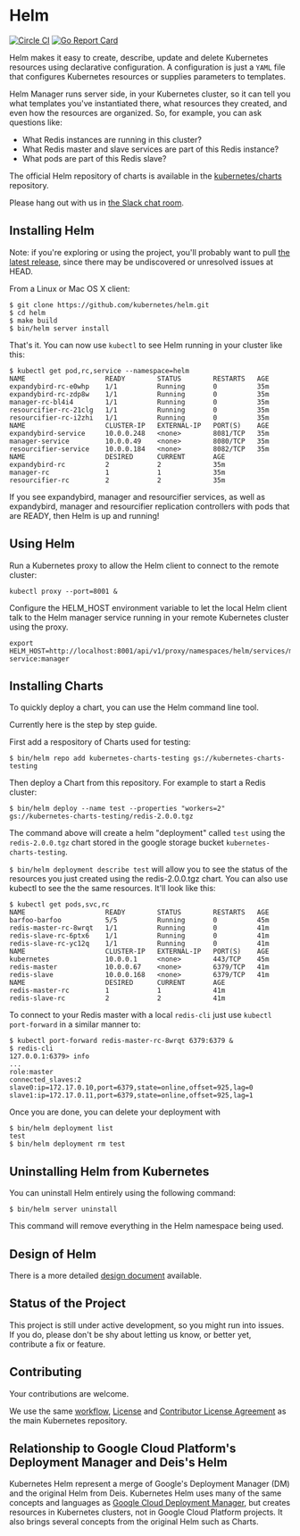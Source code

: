 # Helm

[![Circle CI](https://circleci.com/gh/kubernetes/helm.svg?style=svg)](https://circleci.com/gh/kubernetes/helm) [![Go Report Card](http://goreportcard.com/badge/kubernetes/helm)](http://goreportcard.com/report/kubernetes/helm)

Helm makes it easy to create, describe, update and
delete Kubernetes resources using declarative configuration. A configuration is
just a `YAML` file that configures Kubernetes resources or supplies parameters
to templates.

Helm Manager runs server side, in your Kubernetes cluster, so it can tell you what templates
you've instantiated there, what resources they created, and even how the resources
are organized. So, for example, you can ask questions like:

* What Redis instances are running in this cluster?
* What Redis master and slave services are part of this Redis instance?
* What pods are part of this Redis slave?

The official Helm repository of charts is available in the
[kubernetes/charts](https://github.com/kubernetes/charts) repository.

Please hang out with us in [the Slack chat room](https://kubernetes.slack.com/messages/helm/).

## Installing Helm

Note: if you're exploring or using the project, you'll probably want to pull
[the latest release](https://github.com/kubernetes/helm/releases/latest),
since there may be undiscovered or unresolved issues at HEAD.

From a Linux or Mac OS X client:

```
$ git clone https://github.com/kubernetes/helm.git
$ cd helm
$ make build
$ bin/helm server install
```

That's it. You can now use `kubectl` to see Helm running in your cluster like this:

```
$ kubectl get pod,rc,service --namespace=helm
NAME                    READY        STATUS        RESTARTS   AGE
expandybird-rc-e0whp    1/1          Running       0          35m
expandybird-rc-zdp8w    1/1          Running       0          35m
manager-rc-bl4i4        1/1          Running       0          35m
resourcifier-rc-21clg   1/1          Running       0          35m
resourcifier-rc-i2zhi   1/1          Running       0          35m
NAME                    CLUSTER-IP   EXTERNAL-IP   PORT(S)    AGE
expandybird-service     10.0.0.248   <none>        8081/TCP   35m
manager-service         10.0.0.49    <none>        8080/TCP   35m
resourcifier-service    10.0.0.184   <none>        8082/TCP   35m
NAME                    DESIRED      CURRENT       AGE
expandybird-rc          2            2             35m
manager-rc              1            1             35m
resourcifier-rc         2            2             35m
```

If you see expandybird, manager and resourcifier services, as well as expandybird, manager and resourcifier replication controllers with pods that are READY, then Helm is up and running!

## Using Helm

Run a Kubernetes proxy to allow the Helm client to connect to the remote cluster:

```
kubectl proxy --port=8001 &
```

Configure the HELM_HOST environment variable to let the local Helm client talk to the Helm manager service running in your remote Kubernetes cluster using the proxy.

```
export HELM_HOST=http://localhost:8001/api/v1/proxy/namespaces/helm/services/manager-service:manager
```

## Installing Charts

To quickly deploy a chart, you can use the Helm command line tool.

Currently here is the step by step guide.

First add a respository of Charts used for testing:

```
$ bin/helm repo add kubernetes-charts-testing gs://kubernetes-charts-testing
```

Then deploy a Chart from this repository. For example to start a Redis cluster:

```
$ bin/helm deploy --name test --properties "workers=2" gs://kubernetes-charts-testing/redis-2.0.0.tgz
```
The command above will create a helm "deployment" called `test` using the `redis-2.0.0.tgz` chart stored in the google storage bucket `kubernetes-charts-testing`.

`$ bin/helm deployment describe test` will allow you to see the status of the resources you just created using the redis-2.0.0.tgz chart. You can also use kubectl to see the the same resources. It'll look like this:

```
$ kubectl get pods,svc,rc
NAME                    READY        STATUS        RESTARTS   AGE
barfoo-barfoo           5/5          Running       0          45m
redis-master-rc-8wrqt   1/1          Running       0          41m
redis-slave-rc-6ptx6    1/1          Running       0          41m
redis-slave-rc-yc12q    1/1          Running       0          41m
NAME                    CLUSTER-IP   EXTERNAL-IP   PORT(S)    AGE
kubernetes              10.0.0.1     <none>        443/TCP    45m
redis-master            10.0.0.67    <none>        6379/TCP   41m
redis-slave             10.0.0.168   <none>        6379/TCP   41m
NAME                    DESIRED      CURRENT       AGE
redis-master-rc         1            1             41m
redis-slave-rc          2            2             41m
```

To connect to your Redis master with a local `redis-cli` just use `kubectl port-forward` in a similar manner to:

```
$ kubectl port-forward redis-master-rc-8wrqt 6379:6379 &
$ redis-cli
127.0.0.1:6379> info
...
role:master
connected_slaves:2
slave0:ip=172.17.0.10,port=6379,state=online,offset=925,lag=0
slave1:ip=172.17.0.11,port=6379,state=online,offset=925,lag=1
```

Once you are done, you can delete your deployment with

```
$ bin/helm deployment list
test
$ bin/helm deployment rm test
````

## Uninstalling Helm from Kubernetes

You can uninstall Helm entirely using the following command:

```
$ bin/helm server uninstall
```

This command will remove everything in the Helm namespace being used.

## Design of Helm

There is a more detailed [design document](docs/design/design.md) available.

## Status of the Project

This project is still under active development, so you might run into issues. If
you do, please don't be shy about letting us know, or better yet, contribute a
fix or feature.

## Contributing
Your contributions are welcome.

We use the same [workflow](https://github.com/kubernetes/kubernetes/blob/master/docs/devel/development.md#git-setup),
[License](LICENSE) and [Contributor License Agreement](CONTRIBUTING.md) as the main Kubernetes repository.

## Relationship to Google Cloud Platform's Deployment Manager and Deis's Helm
Kubernetes Helm represent a merge of Google's Deployment Manager (DM) and the original Helm from Deis.
Kubernetes Helm uses many of the same concepts and languages as
[Google Cloud Deployment Manager](https://cloud.google.com/deployment-manager/overview),
but creates resources in Kubernetes clusters, not in Google Cloud Platform projects. It also brings several concepts from the original Helm such as Charts.
